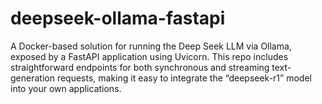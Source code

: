 # deepseek-ollama-fastapi
A Docker-based solution for running the Deep Seek LLM via Ollama, exposed by a FastAPI application using Uvicorn. This repo includes straightforward endpoints for both synchronous and streaming text-generation requests, making it easy to integrate the “deepseek-r1” model into your own applications.
